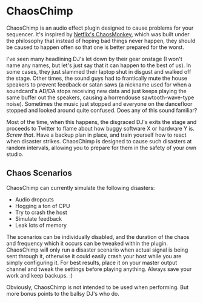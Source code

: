ChaosChimp
==========

ChaosChimp is an audio effect plugin designed to cause problems for your
sequencer. It's inspired by [Netflix's ChaosMonkey][1], which was built under
the philosophy that instead of hoping bad things never happen, they should be
caused to happen often so that one is better prepared for the worst.

I've seen many headlining DJ's let down by their gear onstage (I won't name
any names, but let's just say that it can happen to the best of us). In some
cases, they just slammed their laptop shut in disgust and walked off the
stage. Other times, the sound guys had to frantically mute the house speakers
to prevent feedback or satan saws (a nickname used for when a soundcard's
AD/DA stops receiving new data and just keeps playing the same buffer out the
speakers, causing a horrendouse sawtooth-wave-type noise). Sometimes the music
just stopped and everyone on the dancefloor stopped and looked around quite
confused. Does any of this sound familiar?

Most of the time, when this happens, the disgraced DJ's exits the stage and
proceeds to Twitter to flame about how buggy software X or hardware Y is.
*Screw that*. Have a backup plan in place, and train yourself how to react
when disaster strikes. ChaosChimp is designed to cause such disasters at
random intervals, allowing you to prepare for them in the safety of your own
studio.


Chaos Scenarios
---------------

ChaosChimp can currently simulate the following disasters:

* Audio dropouts
* Hogging a ton of CPU
* Try to crash the host
* Simulate feedback
* Leak lots of memory

The scenarios can be individually disabled, and the duration of the chaos and
frequency which it occurs can be tweaked within the plugin. ChaosChimp will
only run a disaster scenario when actual signal is being sent through it,
otherwise it could easily crash your host while you are simply configuring it.
For best results, place it on your master output channel and tweak the
settings before playing anything. Always save your work and keep backups. :)

Obviously, ChaosChimp is not intended to be used when performing. But more
bonus points to the ballsy DJ's who do.


[1]: http://techblog.netflix.com/2010/12/5-lessons-weve-learned-using-aws.html

